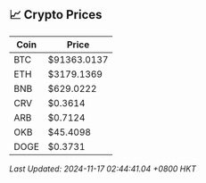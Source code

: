 ## 📈 Crypto Prices

| Coin | Price |
| ---- | ----- |
| BTC | $91363.0137 |
| ETH | $3179.1369 |
| BNB | $629.0222 |
| CRV | $0.3614 |
| ARB | $0.7124 |
| OKB | $45.4098 |
| DOGE | $0.3731 |

_Last Updated: 2024-11-17 02:44:41.04 +0800 HKT_